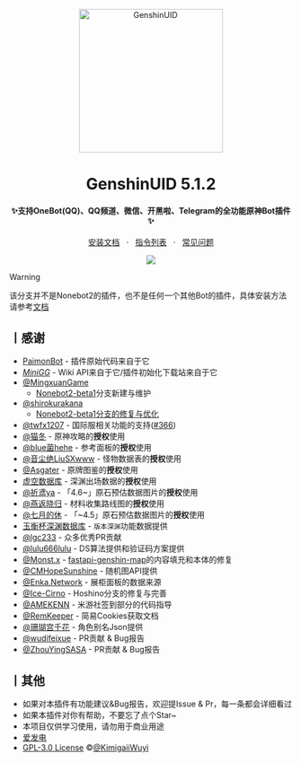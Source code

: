 <p align="center">
  <a href="https://github.com/KimigaiiWuyi/GenshinUID/"><img src="https://s2.loli.net/2023/03/25/bareSdYcsmRPOyZ.png" width="256" height="256" alt="GenshinUID"></a>
</p>
<h1 align = "center">GenshinUID 5.1.2</h1>
<h4 align = "center">✨支持OneBot(QQ)、QQ频道、微信、开黑啦、Telegram的全功能原神Bot插件✨</h4>
<div align = "center">
        <a href="https://docs.sayu-bot.com/" target="_blank">安装文档</a> &nbsp; · &nbsp;
        <a href="https://docs.sayu-bot.com/PluginsHelp/GenshinUID.html" target="_blank">指令列表</a> &nbsp; · &nbsp;
        <a href="https://docs.sayu-bot.com/FAQ/">常见问题</a>
</div>
<p align="center">
  <a><img src="https://s2.loli.net/2023/03/26/76oWuYJwg18aXL2.jpg"></a>
</p>



> [!WARNING]
> 该分支并不是Nonebot2的插件，也不是任何一个其他Bot的插件，具体安装方法请参考[文档](https://docs.sayu-bot.com/)
## 丨感谢

- [PaimonBot](https://github.com/XiaoMiku01/PaimonBot) - 插件原始代码来自于它
- *[MiniGG](https://www.minigg.cn/)* - Wiki API来自于它/插件初始化下载站来自于它
- [@MingxuanGame](https://github.com/MingxuanGame)
  - [Nonebot2-beta1](https://github.com/KimigaiiWuyi/GenshinUID/tree/nonebot2-beta1)分支新建与维护
- [@shirokurakana](https://github.com/shirokurakana)
  - [Nonebot2-beta1分支的修复与优化](https://github.com/KimigaiiWuyi/GenshinUID/pull/118)
- [@twfx1207](https://github.com/twfx1207) - 国际服相关功能的支持([#366](https://github.com/KimigaiiWuyi/GenshinUID/pull/366))
- [@猫冬](https://bbs.mihoyo.com/ys/accountCenter/postList?id=74019947) - 原神攻略的**授权**使用
- [@blue菌hehe](https://bbs.mihoyo.com/ys/accountCenter/postList?id=160367110) - 参考面板的**授权**使用
- [@音尘绝LiuSXwww](https://bbs.mihoyo.com/ys/accountCenter/postList?id=271681956) - 怪物数据表的**授权**使用
- [@Asgater](https://www.miyoushe.com/ys/accountCenter/postList?id=79695828) - 原牌图鉴的**授权**使用
- [虚空数据库](https://akashadata.com/) - 深渊出场数据的**授权**使用
- [@祈鸢ya](https://www.miyoushe.com/ys/accountCenter/postList?id=137101761) - 「4.6~」原石预估数据图片的**授权**使用
- [@燕返晓归](https://www.miyoushe.com/ys/accountCenter/postList?id=184505932) - 材料收集路线图的**授权**使用
- [@七月的休](https://www.miyoushe.com/ys/accountCenter/postList?id=218945821) - 「~4.5」原石预估数据图片的**授权**使用
- [玉衡杯深渊数据库](http://www.yuhengcup.top/abyss) - `版本深渊`功能数据提供
- [@lgc233](https://github.com/lgc2333) - 众多优秀PR贡献
- [@lulu666lulu](https://github.com/lulu666lulu) - DS算法提供和验证码方案提供
- [@Monst.x](https://github.com/monsterxcn) - [fastapi-genshin-map](https://github.com/KimigaiiWuyi/fastapi_genshin_map)的内容填充和本体的修复
- [@CMHopeSunshine](https://github.com/CMHopeSunshine) - 随机图API提供
- [@Enka.Network](https://enka.shinshin.moe/) - 展柜面板的数据来源
- [@Ice-Cirno](https://github.com/Ice-Cirno) - Hoshino分支的修复与完善
- [@AMEKENN](https://github.com/AMEKENN) - 米游社签到部分的代码指导
- [@RemKeeper](https://github.com/RemKeeper) - 简易Cookies获取文档
- [@珊瑚宫千花](https://space.bilibili.com/398528056) - 角色别名Json提供
- [@wudifeixue](https://github.com/wudifeixue) - PR贡献 & Bug报告
- [@ZhouYingSASA](https://github.com/ZhouYingSASA) - PR贡献 & Bug报告

## 丨其他

+ 如果对本插件有功能建议&Bug报告，欢迎提Issue & Pr，每一条都会详细看过
+ 如果本插件对你有帮助，不要忘了点个Star~
+ 本项目仅供学习使用，请勿用于商业用途
+ [爱发电](https://afdian.com/a/KimigaiiWuyi)
+ [GPL-3.0 License](https://github.com/KimigaiiWuyi/GenshinUID/blob/main/LICENSE) ©[@KimigaiiWuyi](https://github.com/KimigaiiWuyi)
